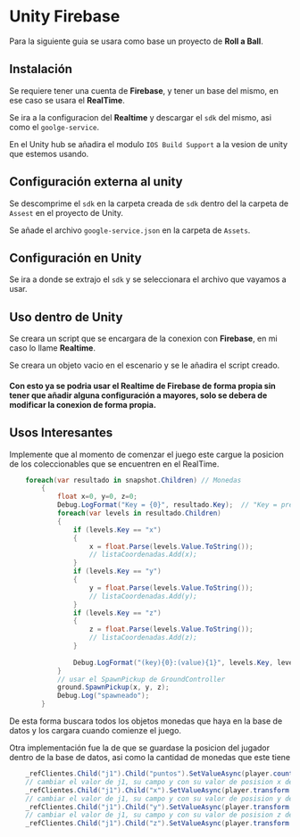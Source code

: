 # Unity Firebase 

Para la siguiente guia se usara como base un proyecto de **Roll a Ball**.

## Instalación

Se requiere tener una cuenta de **Firebase**, y tener un base del mismo, en ese caso se usara el **RealTime**.

Se ira a la configuracion del **Realtime** y descargar el ``sdk`` del mismo, asi como el ``goolge-service``.

En el Unity hub se añadira el modulo ``IOS Build Support`` a la vesion de unity que estemos usando.

## Configuración externa al unity

Se descomprime el ``sdk`` en la carpeta creada de ``sdk`` dentro del la carpeta de ``Assest`` en el proyecto de Unity.

Se añade el archivo ``google-service.json`` en la carpeta de ``Assets``.

## Configuración en Unity

Se ira a donde se extrajo el ``sdk`` y se seleccionara el archivo que vayamos a usar.

## Uso dentro de Unity

Se creara un script que se encargara de la conexion con **Firebase**, en mi caso lo llame **Realtime**.

Se creara un objeto vacio en el escenario y se le añadira el script creado.

#### Con esto ya se podria usar el Realtime de Firebase de forma propia sin tener que añadir alguna configuración a mayores, solo se debera de modificar la conexion de forma propia.

## Usos Interesantes

Implemente que al momento de comenzar el juego este cargue la posicion de los coleccionables que se encuentren en el RealTime. 

```csharp
    foreach(var resultado in snapshot.Children) // Monedas
        {
            float x=0, y=0, z=0;
            Debug.LogFormat("Key = {0}", resultado.Key);  // "Key = prefabXX"
            foreach(var levels in resultado.Children)
            {
                if (levels.Key == "x")
                {
                    x = float.Parse(levels.Value.ToString());
                    // listaCoordenadas.Add(x);
                }
                if (levels.Key == "y")
                {
                    y = float.Parse(levels.Value.ToString());
                    // listaCoordenadas.Add(y);
                }
                if (levels.Key == "z")
                {
                    z = float.Parse(levels.Value.ToString());
                    // listaCoordenadas.Add(z);
                }
                
                Debug.LogFormat("(key){0}:(value){1}", levels.Key, levels.Value);
            }
            // usar el SpawnPickup de GroundController
            ground.SpawnPickup(x, y, z);
            Debug.Log("spawneado");
        }
```

De esta forma buscara todos los objetos monedas que haya en la base de datos y los cargara cuando comienze el juego.

Otra implementación fue la de que se guardase la posicion del jugador dentro de la base de datos, asi como la cantidad de monedas que este tiene

```csharp 
    _refClientes.Child("j1").Child("puntos").SetValueAsync(player.count);
    // cambiar el valor de j1, su campo y con su valor de posision x del transform
    _refClientes.Child("j1").Child("x").SetValueAsync(player.transform.position.x);
    // cambiar el valor de j1, su campo y con su valor de posision y del transform
    _refClientes.Child("j1").Child("y").SetValueAsync(player.transform.position.y);
    // cambiar el valor de j1, su campo y con su valor de posision z del transform
    _refClientes.Child("j1").Child("z").SetValueAsync(player.transform.position.z);
		
```